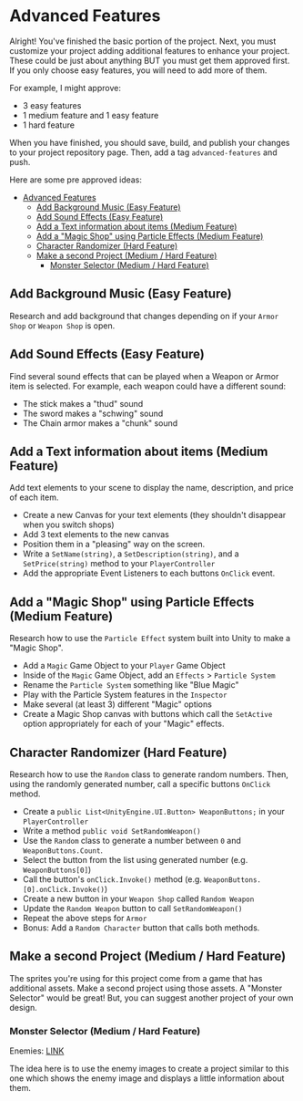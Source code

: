 # Advanced Features

Alright! You've finished the basic portion of the project. Next, you must
customize your project adding additional features to enhance your project. These
could be just about anything BUT you must get them approved first. If you only
choose easy features, you will need to add more of them.

For example, I might approve:

* 3 easy features
* 1 medium feature and 1 easy feature
* 1 hard feature

When you have finished, you should save, build, and publish your changes to your project repository page. Then, add a tag `advanced-features` and push.

Here are some pre approved ideas:

- [Advanced Features](#advanced-features)
  - [Add Background Music (Easy Feature)](#add-background-music-easy-feature)
  - [Add Sound Effects (Easy Feature)](#add-sound-effects-easy-feature)
  - [Add a Text information about items (Medium Feature)](#add-a-text-information-about-items-medium-feature)
  - [Add a "Magic Shop" using Particle Effects (Medium Feature)](#add-a-magic-shop-using-particle-effects-medium-feature)
  - [Character Randomizer (Hard Feature)](#character-randomizer-hard-feature)
  - [Make a second Project (Medium / Hard Feature)](#make-a-second-project-medium--hard-feature)
    - [Monster Selector (Medium / Hard Feature)](#monster-selector-medium--hard-feature)

## Add Background Music (Easy Feature)

Research and add background that changes depending on if your `Armor Shop` or
`Weapon Shop` is open.

## Add Sound Effects (Easy Feature)

Find several sound effects that can be played when a Weapon or Armor item is
selected. For example, each weapon could have a different sound: 

* The stick makes a "thud" sound
* The sword makes a "schwing" sound
* The Chain armor makes a "chunk" sound

## Add a Text information about items (Medium Feature)

Add text elements to your scene to display the name, description, and price of
each item.

* Create a new Canvas for your text elements (they shouldn't disappear when you
  switch shops)
* Add 3 text elements to the new canvas
* Position them in a "pleasing" way on the screen.
* Write a `SetName(string)`, a `SetDescription(string)`, and a
  `SetPrice(string)` method to your `PlayerController`
* Add the appropriate Event Listeners to each buttons `OnClick` event.


## Add a "Magic Shop" using Particle Effects (Medium Feature)

Research how to use the `Particle Effect` system built into Unity to make a
"Magic Shop".

* Add a `Magic` Game Object to your `Player` Game Object
* Inside of the `Magic` Game Object, add an `Effects` > `Particle System`
* Rename the `Particle System` something like "Blue Magic"
* Play with the Particle System features in the `Inspector`
* Make several (at least 3) different "Magic" options
* Create a Magic Shop canvas with buttons which call the `SetActive` option
  appropriately for each of your "Magic" effects.

## Character Randomizer (Hard Feature)

Research how to use the `Random` class to generate random numbers. Then, using
the randomly generated number, call a specific buttons `OnClick` method.

* Create a `public List<UnityEngine.UI.Button> WeaponButtons;` in your
  `PlayerController`
* Write a method `public void SetRandomWeapon()`
* Use the `Random` class to generate a number between `0` and
  `WeaponButtons.Count`.
* Select the button from the list using generated number (e.g.
  `WeaponButtons[0]`)
* Call the button's `onClick.Invoke()` method (e.g.
  `WeaponButtons.[0].onClick.Invoke()`)
* Create a new button in your `Weapon Shop` called `Random Weapon`
* Update the `Random Weapon` button to call `SetRandomWeapon()`
* Repeat the above steps for `Armor`
* Bonus: Add a `Random Character` button that calls both methods.

## Make a second Project (Medium / Hard Feature)

The sprites you're using for this project come from a game that has additional
assets. Make a second project using those assets. A "Monster Selector" would be
great! But, you can suggest another project of your own design.

### Monster Selector (Medium / Hard Feature)

Enemies: [LINK](Files/enemies.zip)

The idea here is to use the enemy images to create a project similar to this one
which shows the enemy image and displays a little information about them.